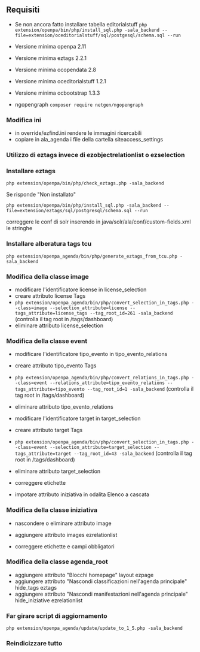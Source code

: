 ## Requisiti
*  Se non ancora fatto installare tabella editorialstuff
```php extension/openpa/bin/php/install_sql.php -sala_backend --file=extension/oceditorialstuff/sql/postgesql/schema.sql --run```

 * Versione minima openpa 2.11
 * Versione minima eztags 2.2.1
 * Versione minima ocopendata 2.8
 * Versione minima oceditorialstuff 1.2.1
 * Versione minima ocbootstrap 1.3.3
 * ngopengraph
 ```composer require netgen/ngopengraph```

### Modifica ini

 * in override/ezfind.ini rendere le immagini ricercabili
 * copiare in ala_agenda i file della cartella siteaccess_settings

### Utilizzo di eztags invece di ezobjectrelationlist o ezselection

### Installare eztags

`php extension/openpa/bin/php/check_eztags.php -sala_backend`

Se risponde "Non installato"

`php extension/openpa/bin/php/install_sql.php -sala_backend --file=extension/eztags/sql/postgresql/schema.sql --run`

correggere le conf di solr inserendo in java/solr/ala/conf/custom-fields.xml le stringhe
<field name="ezf_df_tags" type="lckeyword" indexed="true" stored="true" multiValued="true" termVectors="true"/>
<field name="ezf_df_tag_ids" type="sint" indexed="true" stored="true" multiValued="true" termVectors="true"/>

### Installare alberatura tags tcu

`php extension/openpa_agenda/bin/php/generate_eztags_from_tcu.php -sala_backend`

### Modifica della classe image

 * modificare l'identificatore license in license_selection
 * creare attributo license Tags
 * `php extension/openpa_agenda/bin/php/convert_selection_in_tags.php --class=image --selection_attribute=license --tags_attribute=license_tags --tag_root_id=261 -sala_backend` (controlla il tag root in /tags/dashboard)
 * eliminare attributo license_selection

### Modifica della classe event

 * modificare l'identificatore tipo_evento in tipo_evento_relations
 * creare attributo tipo_evento Tags
 * `php extension/openpa_agenda/bin/php/convert_relations_in_tags.php --class=event --relations_attribute=tipo_evento_relations --tags_attribute=tipo_evento --tag_root_id=1 -sala_backend` (controlla il tag root in /tags/dashboard)
 * eliminare attributo tipo_evento_relations

 * modificare l'identificatore target in target_selection
 * creare attributo target Tags
 * `php extension/openpa_agenda/bin/php/convert_selection_in_tags.php --class=event --selection_attribute=target_selection --tags_attribute=target --tag_root_id=43 -sala_backend` (controlla il tag root in /tags/dashboard)
 * eliminare attributo target_selection
 
 * correggere etichette
 
 * impotare attributo iniziativa in odalita Elenco a cascata

### Modifica della classe iniziativa
    
 * nascondere o eliminare attributo image
 * aggiungere attributo images ezrelationlist
 
 * correggere etichette e campi obbligatori

### Modifica della classe agenda_root
 
 * aggiungere attributo "Blocchi homepage" layout ezpage
 * aggiungere attributo "Nascondi classificazioni nell'agenda principale" hide_tags eztags 
 * aggiungere attributo "Nascondi manifestazioni nell'agenda principale" hide_iniziative ezrelationlist

### Far girare script di aggiornamento
`php extension/openpa_agenda/update/update_to_1_5.php -sala_backend`


### Reindicizzare tutto
